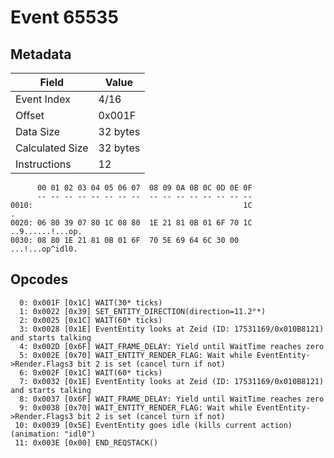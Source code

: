 # Event 65535

## Metadata

| Field           | Value    |
|-----------------|----------|
| Event Index     | 4/16     |
| Offset          | 0x001F   |
| Data Size       | 32 bytes |
| Calculated Size | 32 bytes |
| Instructions    | 12       |

```
      00 01 02 03 04 05 06 07  08 09 0A 0B 0C 0D 0E 0F
      -- -- -- -- -- -- -- --  -- -- -- -- -- -- -- --
0010:                                               1C                 .
0020: 06 80 39 07 80 1C 08 80  1E 21 81 0B 01 6F 70 1C  ..9......!...op.
0030: 08 80 1E 21 81 0B 01 6F  70 5E 69 64 6C 30 00     ...!...op^idl0. 
```

## Opcodes

```
  0: 0x001F [0x1C] WAIT(30* ticks)
  1: 0x0022 [0x39] SET_ENTITY_DIRECTION(direction=11.2°*)
  2: 0x0025 [0x1C] WAIT(60* ticks)
  3: 0x0028 [0x1E] EventEntity looks at Zeid (ID: 17531169/0x010B8121) and starts talking
  4: 0x002D [0x6F] WAIT_FRAME_DELAY: Yield until WaitTime reaches zero
  5: 0x002E [0x70] WAIT_ENTITY_RENDER_FLAG: Wait while EventEntity->Render.Flags3 bit 2 is set (cancel turn if not)
  6: 0x002F [0x1C] WAIT(60* ticks)
  7: 0x0032 [0x1E] EventEntity looks at Zeid (ID: 17531169/0x010B8121) and starts talking
  8: 0x0037 [0x6F] WAIT_FRAME_DELAY: Yield until WaitTime reaches zero
  9: 0x0038 [0x70] WAIT_ENTITY_RENDER_FLAG: Wait while EventEntity->Render.Flags3 bit 2 is set (cancel turn if not)
 10: 0x0039 [0x5E] EventEntity goes idle (kills current action) (animation: "idl0")
 11: 0x003E [0x00] END_REQSTACK()
```
